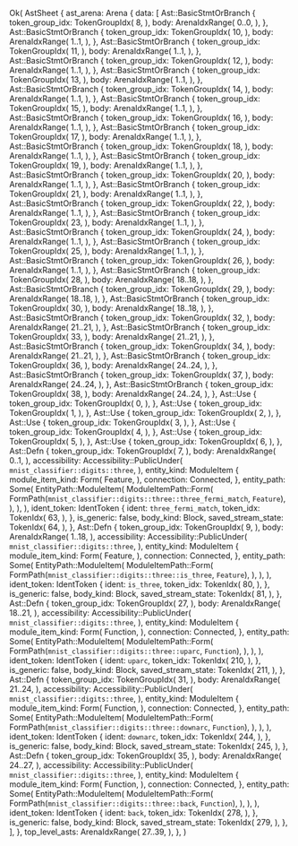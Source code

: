Ok(
    AstSheet {
        ast_arena: Arena {
            data: [
                Ast::BasicStmtOrBranch {
                    token_group_idx: TokenGroupIdx(
                        8,
                    ),
                    body: ArenaIdxRange(
                        0..0,
                    ),
                },
                Ast::BasicStmtOrBranch {
                    token_group_idx: TokenGroupIdx(
                        10,
                    ),
                    body: ArenaIdxRange(
                        1..1,
                    ),
                },
                Ast::BasicStmtOrBranch {
                    token_group_idx: TokenGroupIdx(
                        11,
                    ),
                    body: ArenaIdxRange(
                        1..1,
                    ),
                },
                Ast::BasicStmtOrBranch {
                    token_group_idx: TokenGroupIdx(
                        12,
                    ),
                    body: ArenaIdxRange(
                        1..1,
                    ),
                },
                Ast::BasicStmtOrBranch {
                    token_group_idx: TokenGroupIdx(
                        13,
                    ),
                    body: ArenaIdxRange(
                        1..1,
                    ),
                },
                Ast::BasicStmtOrBranch {
                    token_group_idx: TokenGroupIdx(
                        14,
                    ),
                    body: ArenaIdxRange(
                        1..1,
                    ),
                },
                Ast::BasicStmtOrBranch {
                    token_group_idx: TokenGroupIdx(
                        15,
                    ),
                    body: ArenaIdxRange(
                        1..1,
                    ),
                },
                Ast::BasicStmtOrBranch {
                    token_group_idx: TokenGroupIdx(
                        16,
                    ),
                    body: ArenaIdxRange(
                        1..1,
                    ),
                },
                Ast::BasicStmtOrBranch {
                    token_group_idx: TokenGroupIdx(
                        17,
                    ),
                    body: ArenaIdxRange(
                        1..1,
                    ),
                },
                Ast::BasicStmtOrBranch {
                    token_group_idx: TokenGroupIdx(
                        18,
                    ),
                    body: ArenaIdxRange(
                        1..1,
                    ),
                },
                Ast::BasicStmtOrBranch {
                    token_group_idx: TokenGroupIdx(
                        19,
                    ),
                    body: ArenaIdxRange(
                        1..1,
                    ),
                },
                Ast::BasicStmtOrBranch {
                    token_group_idx: TokenGroupIdx(
                        20,
                    ),
                    body: ArenaIdxRange(
                        1..1,
                    ),
                },
                Ast::BasicStmtOrBranch {
                    token_group_idx: TokenGroupIdx(
                        21,
                    ),
                    body: ArenaIdxRange(
                        1..1,
                    ),
                },
                Ast::BasicStmtOrBranch {
                    token_group_idx: TokenGroupIdx(
                        22,
                    ),
                    body: ArenaIdxRange(
                        1..1,
                    ),
                },
                Ast::BasicStmtOrBranch {
                    token_group_idx: TokenGroupIdx(
                        23,
                    ),
                    body: ArenaIdxRange(
                        1..1,
                    ),
                },
                Ast::BasicStmtOrBranch {
                    token_group_idx: TokenGroupIdx(
                        24,
                    ),
                    body: ArenaIdxRange(
                        1..1,
                    ),
                },
                Ast::BasicStmtOrBranch {
                    token_group_idx: TokenGroupIdx(
                        25,
                    ),
                    body: ArenaIdxRange(
                        1..1,
                    ),
                },
                Ast::BasicStmtOrBranch {
                    token_group_idx: TokenGroupIdx(
                        26,
                    ),
                    body: ArenaIdxRange(
                        1..1,
                    ),
                },
                Ast::BasicStmtOrBranch {
                    token_group_idx: TokenGroupIdx(
                        28,
                    ),
                    body: ArenaIdxRange(
                        18..18,
                    ),
                },
                Ast::BasicStmtOrBranch {
                    token_group_idx: TokenGroupIdx(
                        29,
                    ),
                    body: ArenaIdxRange(
                        18..18,
                    ),
                },
                Ast::BasicStmtOrBranch {
                    token_group_idx: TokenGroupIdx(
                        30,
                    ),
                    body: ArenaIdxRange(
                        18..18,
                    ),
                },
                Ast::BasicStmtOrBranch {
                    token_group_idx: TokenGroupIdx(
                        32,
                    ),
                    body: ArenaIdxRange(
                        21..21,
                    ),
                },
                Ast::BasicStmtOrBranch {
                    token_group_idx: TokenGroupIdx(
                        33,
                    ),
                    body: ArenaIdxRange(
                        21..21,
                    ),
                },
                Ast::BasicStmtOrBranch {
                    token_group_idx: TokenGroupIdx(
                        34,
                    ),
                    body: ArenaIdxRange(
                        21..21,
                    ),
                },
                Ast::BasicStmtOrBranch {
                    token_group_idx: TokenGroupIdx(
                        36,
                    ),
                    body: ArenaIdxRange(
                        24..24,
                    ),
                },
                Ast::BasicStmtOrBranch {
                    token_group_idx: TokenGroupIdx(
                        37,
                    ),
                    body: ArenaIdxRange(
                        24..24,
                    ),
                },
                Ast::BasicStmtOrBranch {
                    token_group_idx: TokenGroupIdx(
                        38,
                    ),
                    body: ArenaIdxRange(
                        24..24,
                    ),
                },
                Ast::Use {
                    token_group_idx: TokenGroupIdx(
                        0,
                    ),
                },
                Ast::Use {
                    token_group_idx: TokenGroupIdx(
                        1,
                    ),
                },
                Ast::Use {
                    token_group_idx: TokenGroupIdx(
                        2,
                    ),
                },
                Ast::Use {
                    token_group_idx: TokenGroupIdx(
                        3,
                    ),
                },
                Ast::Use {
                    token_group_idx: TokenGroupIdx(
                        4,
                    ),
                },
                Ast::Use {
                    token_group_idx: TokenGroupIdx(
                        5,
                    ),
                },
                Ast::Use {
                    token_group_idx: TokenGroupIdx(
                        6,
                    ),
                },
                Ast::Defn {
                    token_group_idx: TokenGroupIdx(
                        7,
                    ),
                    body: ArenaIdxRange(
                        0..1,
                    ),
                    accessibility: Accessibility::PublicUnder(
                        `mnist_classifier::digits::three`,
                    ),
                    entity_kind: ModuleItem {
                        module_item_kind: Form(
                            Feature,
                        ),
                        connection: Connected,
                    },
                    entity_path: Some(
                        EntityPath::ModuleItem(
                            ModuleItemPath::Form(
                                FormPath(`mnist_classifier::digits::three::three_fermi_match`, `Feature`),
                            ),
                        ),
                    ),
                    ident_token: IdentToken {
                        ident: `three_fermi_match`,
                        token_idx: TokenIdx(
                            63,
                        ),
                    },
                    is_generic: false,
                    body_kind: Block,
                    saved_stream_state: TokenIdx(
                        64,
                    ),
                },
                Ast::Defn {
                    token_group_idx: TokenGroupIdx(
                        9,
                    ),
                    body: ArenaIdxRange(
                        1..18,
                    ),
                    accessibility: Accessibility::PublicUnder(
                        `mnist_classifier::digits::three`,
                    ),
                    entity_kind: ModuleItem {
                        module_item_kind: Form(
                            Feature,
                        ),
                        connection: Connected,
                    },
                    entity_path: Some(
                        EntityPath::ModuleItem(
                            ModuleItemPath::Form(
                                FormPath(`mnist_classifier::digits::three::is_three`, `Feature`),
                            ),
                        ),
                    ),
                    ident_token: IdentToken {
                        ident: `is_three`,
                        token_idx: TokenIdx(
                            80,
                        ),
                    },
                    is_generic: false,
                    body_kind: Block,
                    saved_stream_state: TokenIdx(
                        81,
                    ),
                },
                Ast::Defn {
                    token_group_idx: TokenGroupIdx(
                        27,
                    ),
                    body: ArenaIdxRange(
                        18..21,
                    ),
                    accessibility: Accessibility::PublicUnder(
                        `mnist_classifier::digits::three`,
                    ),
                    entity_kind: ModuleItem {
                        module_item_kind: Form(
                            Function,
                        ),
                        connection: Connected,
                    },
                    entity_path: Some(
                        EntityPath::ModuleItem(
                            ModuleItemPath::Form(
                                FormPath(`mnist_classifier::digits::three::uparc`, `Function`),
                            ),
                        ),
                    ),
                    ident_token: IdentToken {
                        ident: `uparc`,
                        token_idx: TokenIdx(
                            210,
                        ),
                    },
                    is_generic: false,
                    body_kind: Block,
                    saved_stream_state: TokenIdx(
                        211,
                    ),
                },
                Ast::Defn {
                    token_group_idx: TokenGroupIdx(
                        31,
                    ),
                    body: ArenaIdxRange(
                        21..24,
                    ),
                    accessibility: Accessibility::PublicUnder(
                        `mnist_classifier::digits::three`,
                    ),
                    entity_kind: ModuleItem {
                        module_item_kind: Form(
                            Function,
                        ),
                        connection: Connected,
                    },
                    entity_path: Some(
                        EntityPath::ModuleItem(
                            ModuleItemPath::Form(
                                FormPath(`mnist_classifier::digits::three::downarc`, `Function`),
                            ),
                        ),
                    ),
                    ident_token: IdentToken {
                        ident: `downarc`,
                        token_idx: TokenIdx(
                            244,
                        ),
                    },
                    is_generic: false,
                    body_kind: Block,
                    saved_stream_state: TokenIdx(
                        245,
                    ),
                },
                Ast::Defn {
                    token_group_idx: TokenGroupIdx(
                        35,
                    ),
                    body: ArenaIdxRange(
                        24..27,
                    ),
                    accessibility: Accessibility::PublicUnder(
                        `mnist_classifier::digits::three`,
                    ),
                    entity_kind: ModuleItem {
                        module_item_kind: Form(
                            Function,
                        ),
                        connection: Connected,
                    },
                    entity_path: Some(
                        EntityPath::ModuleItem(
                            ModuleItemPath::Form(
                                FormPath(`mnist_classifier::digits::three::back`, `Function`),
                            ),
                        ),
                    ),
                    ident_token: IdentToken {
                        ident: `back`,
                        token_idx: TokenIdx(
                            278,
                        ),
                    },
                    is_generic: false,
                    body_kind: Block,
                    saved_stream_state: TokenIdx(
                        279,
                    ),
                },
            ],
        },
        top_level_asts: ArenaIdxRange(
            27..39,
        ),
    },
)